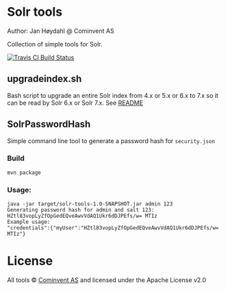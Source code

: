 # Solr tools

Author: Jan Høydahl @ Cominvent AS

Collection of simple tools for Solr.

[![Travis CI Build Status](https://travis-ci.org/cominvent/solr-tools.png)](https://travis-ci.org/cominvent/solr-tools)

## upgradeindex.sh
Bash script to upgrade an entire Solr index from 4.x or 5.x or 6.x to 7.x so it can be read by Solr 6.x or Solr 7.x. See [README](./upgradeindex/README.md)

## SolrPasswordHash
Simple command line tool to generate a password hash for `security.json`

### Build

    mvn package

### Usage:

    java -jar target/solr-tools-1.0-SNAPSHOT.jar admin 123
    Generating password hash for admin and salt 123:
    HZtl83vopLyZfOpGedEQveAwvVdAQ1Ukr6dDJPEfs/w= MTIz
    Example usage:
    "credentials":{"myUser":"HZtl83vopLyZfOpGedEQveAwvVdAQ1Ukr6dDJPEfs/w= MTIz"}
    
# License

All tools © [Cominvent AS](www.cominvent.com) and licensed under the Apache License v2.0
